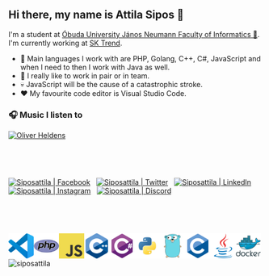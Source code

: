## Hi there, my name is Attila Sipos 👋
I'm a student at [Óbuda University János Neumann Faculty of Informatics 🎒](https://uni-obuda.hu/).
I'm currently working at [SK Trend](https://sktrend.hu/).

- 🔭 Main languages I work with are PHP, Golang, C++, C#, JavaScript and when I need to then I work with Java as well.
- 👯 I really like to work in pair or in team.
- 💀 JavaScript will be the cause of a catastrophic stroke.
- ❤️ My favourite code editor is Visual Studio Code.

### 🎧 Music I listen to
[<img src="https://oliverheldens.com/wp-content/uploads/2018/06/OH_CHIMP_MUSIC.gif" alt="Oliver Heldens" width="350" />](https://oliverheldens.com/)

<br />

&nbsp;

[<img alt="Siposattila | Facebook" width="50px" src="https://raw.githubusercontent.com/rahuldkjain/github-profile-readme-generator/master/src/images/icons/Social/facebook.svg" />][facebook]&nbsp;&nbsp;&nbsp;[<img alt="Siposattila | Twitter" width="50px" src="https://raw.githubusercontent.com/rahuldkjain/github-profile-readme-generator/master/src/images/icons/Social/twitter.svg" />][twitter]&nbsp;&nbsp;&nbsp;[<img  alt="Siposattila | LinkedIn" width="50px" src="https://raw.githubusercontent.com/rahuldkjain/github-profile-readme-generator/master/src/images/icons/Social/linked-in-alt.svg" />][linkedin]&nbsp;&nbsp;&nbsp;[<img alt="Siposattila | Instagram" width="50px" src="https://raw.githubusercontent.com/rahuldkjain/github-profile-readme-generator/master/src/images/icons/Social/instagram.svg" />][instagram]&nbsp;&nbsp;&nbsp;[<img  alt="Siposattila | Discord" width="56px" src="https://raw.githubusercontent.com/rahuldkjain/github-profile-readme-generator/master/src/images/icons/Social/discord.svg" />][discord]

<br />

&nbsp;

<img align="left" alt="Visual Studio Code" width="50px" src="https://raw.githubusercontent.com/github/explore/80688e429a7d4ef2fca1e82350fe8e3517d3494d/topics/visual-studio-code/visual-studio-code.png" />
<img align="left" alt="PHP" width="50px" src="https://raw.githubusercontent.com/github/explore/80688e429a7d4ef2fca1e82350fe8e3517d3494d/topics/php/php.png" />
<img align="left" alt="JavaScript" width="50px" src="https://raw.githubusercontent.com/github/explore/80688e429a7d4ef2fca1e82350fe8e3517d3494d/topics/javascript/javascript.png" />
<img align="left" alt="C++" width="50px" src="https://raw.githubusercontent.com/devicons/devicon/master/icons/cplusplus/cplusplus-original.svg" />
<img align="left" alt="C#" width="50px" src="https://raw.githubusercontent.com/devicons/devicon/master/icons/csharp/csharp-original.svg" />
<img align="left" alt="Python" width="50px" src="https://raw.githubusercontent.com/github/explore/80688e429a7d4ef2fca1e82350fe8e3517d3494d/topics/python/python.png" />
<img align="left" alt="Go" width="50px" src="https://raw.githubusercontent.com/devicons/devicon/master/icons/go/go-original.svg" />
<img align="left" alt="C" width="50px" src="https://raw.githubusercontent.com/devicons/devicon/master/icons/c/c-original.svg" />
<img align="left" alt="Java" width="50px" src="https://raw.githubusercontent.com/devicons/devicon/master/icons/java/java-original.svg" />
<img align="left" alt="Docker" width="50px" src="https://raw.githubusercontent.com/devicons/devicon/master/icons/docker/docker-original-wordmark.svg" />

<br />
<br />
<br />

<img align="left" src="https://github-readme-stats.vercel.app/api?username=siposattila&show_icons=true&theme=dark&hide_border=true&locale=en" alt="siposattila" />

[facebook]: https://www.facebook.com/attila.sipos.568
[twitter]: https://twitter.com/Hunvagy
[instagram]: https://www.instagram.com/siposattila1
[linkedin]: https://www.linkedin.com/in/attila-sipos-232142162
[discord]: https://discordapp.com/users/389154876036218880

